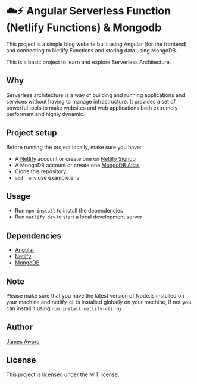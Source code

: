 # ☁️⚡ Angular Serverless Function (Netlify Functions) & Mongodb

This project is a simple blog website built using Angular (for the frontend) and connecting to Netlify Functions and storing data using MongoDB.

This is a basic project to learn and explore Serverless Architecture.

## Why

Serverless architecture is a way of building and running applications and services without having to manage infrastructure. It provides a set of powerful tools to make websites and web applications both extremely performant and highly dynamic.

## Project setup

Before running the project locally, make sure you have:

-   A [Netlify](https://www.netlify.com/) account or create one on [Netlify Signup](https://app.netlify.com/signup)
-   A MongoDB account or create one [MongoDB Atlas](https://www.mongodb.com/cloud/atlas/register)
-   Clone this repository
-   `add .env` use example.env

## Usage

-   Run `npm install` to install the dependencies
-   Run `netlify dev` to start a local development server

## Dependencies

-   [Angular](https://angular.io/)
-   [Netlify](https://www.netlify.com/)
-   [MongoDB](https://www.mongodb.com/cloud/atlas)

## Note

Please make sure that you have the latest version of Node.js installed on your machine and netlify-cli is installed globally on your machine, if not you can install it using
`npm install netlify-cli -g`

## Author

[James Aworo](https://github.com/jamesawo)

## License

This project is licensed under the MIT license.
